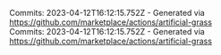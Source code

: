 Commits: 2023-04-12T16:12:15.752Z - Generated via https://github.com/marketplace/actions/artificial-grass
<br>
Commits: 2023-04-12T16:12:15.752Z - Generated via https://github.com/marketplace/actions/artificial-grass
<br>
